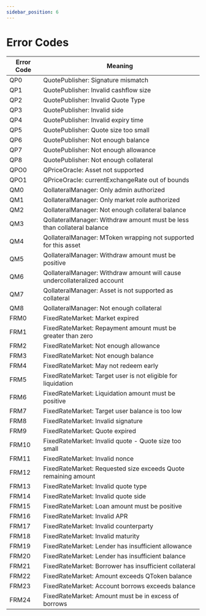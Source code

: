 ```yaml
---
sidebar_position: 6
---
```


# Error Codes
| Error Code | Meaning|
|---|---|
|QP0| QuotePublisher: Signature mismatch |
|QP1| QuotePublisher: Invalid cashflow size |
|QP2| QuotePublisher: Invalid Quote Type |
|QP3| QuotePublisher: Invalid side |
|QP4| QuotePublisher: Invalid expiry time |
|QP5| QuotePublisher: Quote size too small |
|QP6| QuotePublisher: Not enough balance |
|QP7| QuotePublisher: Not enough allowance |
|QP8| QuotePublisher: Not enough collateral |
|QPO0| QPriceOracle: Asset not supported |
|QPO1| QPriceOracle: currentExchangeRate out of bounds |
|QM0| QollateralManager: Only admin authorized |
|QM1| QollateralManager: Only market role authorized |
|QM2| QollateralManager: Not enough collateral balance |
|QM3| QollateralManager: Withdraw amount must be less than collateral balance |
|QM4| QollateralManager: MToken wrapping not supported for this asset |
|QM5| QollateralManager: Withdraw amount must be positive |
|QM6| QollateralManager: Withdraw amount will cause undercollateralized account |
|QM7| QollateralManager: Asset is not supported as collateral |
|QM8| QollateralManager: Not enough collateral |
|FRM0| FixedRateMarket: Market expired |
|FRM1| FixedRateMarket: Repayment amount must be greater than zero |
|FRM2| FixedRateMarket: Not enough allowance |
|FRM3| FixedRateMarket: Not enough balance |
|FRM4| FixedRateMarket: May not redeem early |
|FRM5| FixedRateMarket: Target user is not eligible for liquidation |
|FRM6| FixedRateMarket: Liquidation amount must be positive |
|FRM7| FixedRateMarket: Target user balance is too low |
|FRM8| FixedRateMarket: Invalid signature |
|FRM9| FixedRateMarket: Quote expired |
|FRM10| FixedRateMarket: Invalid quote - Quote size too small |
|FRM11| FixedRateMarket: Invalid nonce |
|FRM12| FixedRateMarket: Requested size exceeds Quote remaining amount |
|FRM13| FixedRateMarket: Invalid quote type |
|FRM14| FixedRateMarket: Invalid quote side |
|FRM15| FixedRateMarket: Loan amount must be positive |
|FRM16| FixedRateMarket: Invalid APR |
|FRM17| FixedRateMarket: Invalid counterparty |
|FRM18| FixedRateMarket: Invalid maturity |
|FRM19| FixedRateMarket: Lender has insufficient allowance |
|FRM20| FixedRateMarket: Lender has insufficient balance |
|FRM21| FixedRateMarket: Borrower has insufficient collateral |
|FRM22| FixedRateMarket: Amount exceeds QToken balance |
|FRM23| FixedRateMarket: Account borrows exceeds balance |
|FRM24| FixedRateMarket: Amount must be in excess of borrows |
